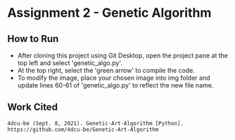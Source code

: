 # Assignment 2 - Genetic Algorithm
## How to Run
* After cloning this project using Git Desktop, open the project pane at the top left and select 'genetic_algo.py'.
* At the top right, select the 'green arrow' to compile the code.
* To modify the image, place your chosen image into img folder and update lines 60-61 of 'genetic_algo.py' to reflect the new file name. 


## Work Cited
    4dcu-be (Sept. 8, 2021). Genetic-Art-Algorithm [Python]. https://github.com/4dcu-be/Genetic-Art-Algorithm
 
